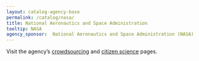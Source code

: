 ```yaml
---
layout: catalog-agency-base
permalink: /catalog/nasa/
title: National Aeronautics and Space Administration
tooltip: NASA
agency_sponsor:  National Aeronautics and Space Administration (NASA)
---
```


<p>Visit the agency’s <a href="https://www.nasa.gov/solve/index.html" target="blank" rel="noopener">crowdsourcing</a> and <a href="https://science.nasa.gov/citizenscience" target="blank" rel="noopener">citizen science</a> pages.</p>

